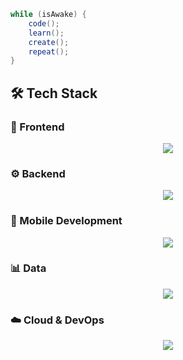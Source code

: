 <!-- ![header](https://capsule-render.vercel.app/api?type=waving&height=150&reversal=false) -->

```java
while (isAwake) {
    code();
    learn();
    create();
    repeat();
}
```

## 🛠 Tech Stack

### 🎨 Frontend
<p align="center">
  <img src="https://skillicons.dev/icons?i=html,css,js,react,nextjs,bootstrap,tailwind" />
</p>

### ⚙️ Backend
<p align="center">
    <img src="https://skillicons.dev/icons?i=nodejs,express,java,spring,python,flask,django,php,laravel,graphql,cs,dotnet,postman" /> 
</p>

### 📱 Mobile Development
<p align="center">
  <img src="https://skillicons.dev/icons?i=androidstudio,flutter" />
</p>

### 📊 Data
<p align="center">
    <img src="https://skillicons.dev/icons?i=postgres,mysql,mongodb&perline=6" />
</p>

### ☁️ Cloud & DevOps
<p align="center">
  <img src="https://skillicons.dev/icons?i=aws,azure,docker,linux,git,github,firebase,supabase" />
</p>



<!--![footer](https://capsule-render.vercel.app/api?type=waving&height=150&reversal=false&section=footer) -->
